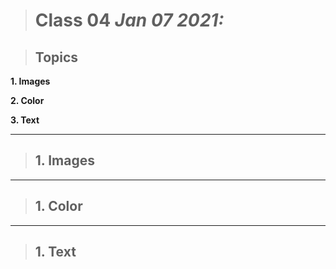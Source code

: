 > # Class 04  *Jan 07 2021:*

> ## Topics

__1. Images__ 

__2. Color__ 

__3. Text__

---

> ## 1. Images

---

> ## 1. Color

---

> ## 1. Text
